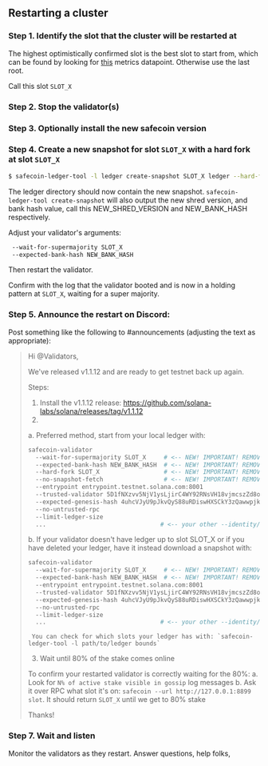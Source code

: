 ## Restarting a cluster

### Step 1. Identify the slot that the cluster will be restarted at


The highest optimistically confirmed slot is the best slot to start from, which
can be found by looking for
[this](https://github.com/solana-labs/solana/blob/0264147d42d506fb888f5c4c021a998e231a3e74/core/src/optimistic_confirmation_verifier.rs#L71)
metrics datapoint.  Otherwise use the last root.

Call this slot `SLOT_X`

### Step 2. Stop the validator(s)

### Step 3. Optionally install the new safecoin version

### Step 4. Create a new snapshot for slot `SLOT_X` with a hard fork at slot `SLOT_X`

```bash
$ safecoin-ledger-tool -l ledger create-snapshot SLOT_X ledger --hard-fork SLOT_X
```

The ledger directory should now contain the new snapshot.
`safecoin-ledger-tool create-snapshot` will also output the new shred version, and bank hash value,
call this NEW\_SHRED\_VERSION and NEW\_BANK\_HASH respectively.

Adjust your validator's arguments:

```bash
 --wait-for-supermajority SLOT_X
 --expected-bank-hash NEW_BANK_HASH
```

Then restart the validator.

Confirm with the log that the validator booted and is now in a holding pattern at `SLOT_X`, waiting for a super majority.

### Step 5. Announce the restart on Discord:

Post something like the following to #announcements (adjusting the text as appropriate):

> Hi @Validators,
>
> We've released v1.1.12 and are ready to get testnet back up again.
>
> Steps:
> 1. Install the v1.1.12 release: https://github.com/solana-labs/solana/releases/tag/v1.1.12
> 2.
>   a. Preferred method, start from your local ledger with:
>
> ```bash
> safecoin-validator
>   --wait-for-supermajority SLOT_X     # <-- NEW! IMPORTANT! REMOVE AFTER THIS RESTART
>   --expected-bank-hash NEW_BANK_HASH  # <-- NEW! IMPORTANT! REMOVE AFTER THIS RESTART
>   --hard-fork SLOT_X                  # <-- NEW! IMPORTANT! REMOVE AFTER THIS RESTART
>   --no-snapshot-fetch                 # <-- NEW! IMPORTANT! REMOVE AFTER THIS RESTART
>   --entrypoint entrypoint.testnet.solana.com:8001
>   --trusted-validator 5D1fNXzvv5NjV1ysLjirC4WY92RNsVH18vjmcszZd8on
>   --expected-genesis-hash 4uhcVJyU9pJkvQyS88uRDiswHXSCkY3zQawwpjk2NsNY
>   --no-untrusted-rpc
>   --limit-ledger-size
>   ...                                # <-- your other --identity/--vote-account/etc arguments
> ```
>   b. If your validator doesn't have ledger up to slot SLOT_X or if you have deleted your ledger, have it instead download a snapshot with:
> ```bash
> safecoin-validator
>   --wait-for-supermajority SLOT_X     # <-- NEW! IMPORTANT! REMOVE AFTER THIS RESTART
>   --expected-bank-hash NEW_BANK_HASH  # <-- NEW! IMPORTANT! REMOVE AFTER THIS RESTART
>   --entrypoint entrypoint.testnet.solana.com:8001
>   --trusted-validator 5D1fNXzvv5NjV1ysLjirC4WY92RNsVH18vjmcszZd8on
>   --expected-genesis-hash 4uhcVJyU9pJkvQyS88uRDiswHXSCkY3zQawwpjk2NsNY
>   --no-untrusted-rpc
>   --limit-ledger-size
>   ...                                # <-- your other --identity/--vote-account/etc arguments
> ```
>
>      You can check for which slots your ledger has with: `safecoin-ledger-tool -l path/to/ledger bounds`
>
> 3. Wait until 80% of the stake comes online
>
> To confirm your restarted validator is correctly waiting for the 80%:
> a. Look for `N% of active stake visible in gossip` log messages
> b. Ask it over RPC what slot it's on: `safecoin --url http://127.0.0.1:8899 slot`.  It should return `SLOT_X` until we get to 80% stake
>
> Thanks!

### Step 7. Wait and listen

Monitor the validators as they restart. Answer questions, help folks,
